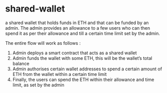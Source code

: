 # shared-wallet
a shared wallet that holds funds in ETH and that can be funded by an admin. The admin  provides an allowance to a few users who can then spend it as per their allowance and till a certain time limit set by the admin.

The entire flow will work as follows :
1. Admin deploys a smart contract that acts as a shared wallet
2. Admin funds the wallet with some ETH, this will be the wallet’s total balance
3. Admin authorises certain wallet addresses to spend a certain amount of ETH from the wallet within a certain time limit
4. Finally, the users can spend the ETH within their allowance and time limit, as set by the admin
